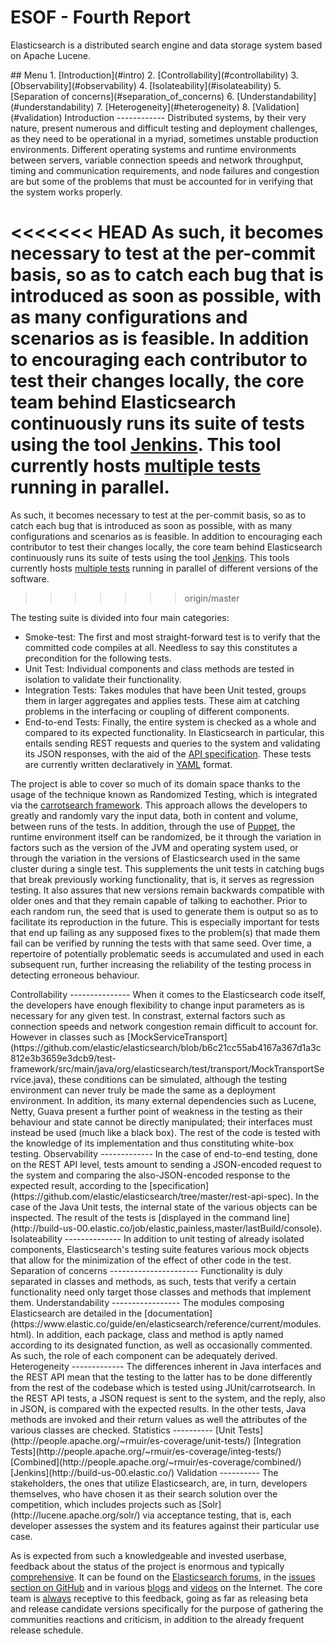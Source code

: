 ESOF - Fourth Report
====================
Elasticsearch is a distributed search engine and data storage system based on Apache Lucene.

<a name="index"/>
## Menu
1. [Introduction](#intro)
2. [Controllability](#controllability)
3. [Observability](#observability)
4. [Isolateability](#isolateability)
5. [Separation of concerns](#separation_of_concerns)
6. [Understandability](#understandability)
7. [Heterogeneity](#heterogeneity)
8. [Validation](#validation)

<a name="intro" />
Introduction
------------
Distributed systems, by their very nature, present numerous and difficult testing and deployment challenges, as they need to be operational in a myriad, sometimes unstable production environments. Different operating systems and runtime environments between servers, variable connection speeds and network throughput, timing and communication requirements, and node failures and congestion are but some of the problems that must be accounted for in verifying that the system works properly. 

<<<<<<< HEAD
As such, it becomes necessary to test at the per-commit basis, so as to catch each bug that is introduced as soon as possible, with as many configurations and scenarios as is feasible. In addition to encouraging each contributor to test their changes locally, the core team behind Elasticsearch continuously runs its suite of tests using the tool [Jenkins](https://jenkins-ci.org/). This tool currently hosts [multiple tests](http://jenkins.elasticsearch.org/) running in parallel.
=======
As such, it becomes necessary to test at the per-commit basis, so as to catch each bug that is introduced as soon as possible, with as many configurations and scenarios as is feasible. In addition to encouraging each contributor to test their changes locally, the core team behind Elasticsearch continuously runs its suite of tests using the tool [Jenkins](https://jenkins-ci.org/). This tools currently hosts [multiple tests](http://jenkins.elasticsearch.org/) running in parallel of different versions of the software.
>>>>>>> origin/master

The testing suite is divided into four main categories:
  - Smoke-test: The first and most straight-forward test is to verify that the committed code compiles at all. Needless to say this constitutes a precondition for the following tests.
  - Unit Test: Individual components and class methods are tested in isolation to validate their functionality.
  - Integration Tests: Takes modules that have been Unit tested, groups them in larger aggregates and applies tests. These aim at catching problems in the interfacing or coupling of different components. 
  - End-to-end Tests: Finally, the entire system is checked as a whole and compared to its expected functionality. In Elasticsearch in particular, this entails sending REST requests and queries to the system and validating its JSON responses, with the aid of the [API specification](https://github.com/F0lha/elasticsearch/tree/master/rest-api-spec). These tests are currently written declaratively in [YAML](http://yaml.org/) format.

The project is able to cover so much of its domain space thanks to the usage of the technique known as Randomized Testing, which is integrated via the [carrotsearch framework](https://github.com/randomizedtesting/randomizedtesting). This approach allows the developers to greatly and randomly vary the input data, both in content and volume, between runs of the tests. In addition, through the use of [Puppet](https://puppetlabs.com/), the runtime environment itself can be randomized, be it through the variation in factors such as the version of the JVM and operating system used, or through the variation in the versions of Elasticsearch used in the same cluster during a single test. This supplements the unit tests in catching bugs that break previously working functionality, that is, it serves as regression testing. It also assures that new versions remain backwards compatible with older ones and that they remain capable of talking to eachother. Prior to each random run, the seed that is used to generate them is output so as to facilitate its reproduction in the future. This is especially important for tests that end up failing as any supposed fixes to the problem(s) that made them fail can be verified by running the tests with that same seed. Over time, a repertoire of potentially problematic seeds is accumulated and used in each subsequent run, further increasing the reliability of the testing process in detecting erroneous behaviour.

<a name="controllability" />
Controllability
---------------
When it comes to the Elasticsearch code itself, the developers have enough flexibility to change input parameters as is necessary for any given test. In constrast, external factors such as connection speeds and network congestion remain difficult to account for. However in classes such as [MockServiceTransport](https://github.com/elastic/elasticsearch/blob/b6c21cc55ab4167a367d1a3c812e3b3659e3dcb9/test-framework/src/main/java/org/elasticsearch/test/transport/MockTransportService.java), these conditions can be simulated, although the testing environment can never truly be made the same as a deployment environment. In addition, its many external dependencies such as Lucene, Netty, Guava present a further point of weakness in the testing as their behaviour and state cannot be directly manipulated; their interfaces must instead be used (much like a black box). The rest of the code is tested with the knowledge of its implementation and thus constituting white-box testing.

<a name="observability" />
Observability
-------------
In the case of end-to-end testing, done on the REST API level, tests amount to sending a JSON-encoded request to the system and comparing the also-JSON-encoded response to the expected result, according to the [specification](https://github.com/elastic/elasticsearch/tree/master/rest-api-spec). In the case of the Java Unit tests, the internal state of the various objects can be inspected. The result of the tests is [displayed in the command line](http://build-us-00.elastic.co/job/elastic,painless,master/lastBuild/console).

<a name="isolateability" />
Isolateability
--------------
In addition to unit testing of already isolated components, Elasticsearch's testing suite features various mock objects that allow for the minimization of the effect of other code in the test.

<a name="separation_of_concerns" />
Separation of concerns
----------------------
Functionality is duly separated in classes and methods, as such, tests that verify a certain functionality need only target those classes and methods that implement them.

<a name="understandability" />
Understandability
-----------------
The modules composing Elasticsearch are detailed in the [documentation](https://www.elastic.co/guide/en/elasticsearch/reference/current/modules.html). In addition, each package, class and method is aptly named according to its designated function, as well as occasionally commented. As such, the role of each component can be adequately derived.

<a name="heterogeneity" />
Heterogeneity
-------------
The differences inherent in Java interfaces and the REST API mean that the testing to the latter has to be done differently from the rest of the codebase which is tested using JUnit/carrotsearch. In the REST API tests, a JSON request is sent to the system, and the reply, also in JSON, is compared with the expected results. In the other tests, Java methods are invoked and their return values as well the attributes of the various classes are checked.

<a name="statistics" />
Statistics
----------
[Unit Tests](http://people.apache.org/~rmuir/es-coverage/unit-tests/)
[Integration Tests](http://people.apache.org/~rmuir/es-coverage/integ-tests/)
[Combined](http://people.apache.org/~rmuir/es-coverage/combined/)
[Jenkins](http://build-us-00.elastic.co/)

<a name="validation" />
Validation
----------
The stakeholders, the ones that utilize Elasticsearch, are, in turn, developers themselves, who have chosen it as their search solution over the competition, which includes projects such as [Solr](http://lucene.apache.org/solr/) via acceptance testing, that is, each developer assesses the system and its features against their particular use case. 

As is expected from such a knowledgeable and invested userbase, feedback about the status of the project is enormous and typically [comprehensive](https://aphyr.com/posts/317-call-me-maybe-elasticsearch). It can be found on the [Elasticsearch forums](https://discuss.elastic.co/c/elasticsearch), in the [issues section on GitHub](https://github.com/elastic/elasticsearch/issues?utf8=%E2%9C%93&q=) and in various [blogs](http://blog.quarkslab.com/mongodb-vs-elasticsearch-the-quest-of-the-holy-performances.html) and [videos](https://www.elastic.co/videos/just-eat-journey-nosql-elasticsearch) on the Internet. 
The core team is [always](https://github.com/elastic/elasticsearch/issues/14573) receptive to this feedback, going as far as releasing beta and release candidate versions specifically for the purpose of gathering the communities reactions and criticism, in addition to the already frequent release schedule. 

